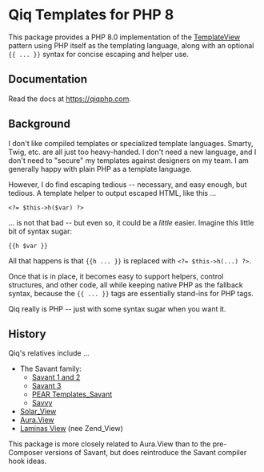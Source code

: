 # Qiq Templates for PHP 8

This package provides a PHP 8.0 implementation of the
[TemplateView](http://martinfowler.com/eaaCatalog/templateView.html)
pattern using PHP itself as the templating language, along with an optional
`{{ ... }}` syntax for concise escaping and helper use.

## Documentation

Read the docs at <https://qiqphp.com>.

## Background

I don't like compiled templates or specialized template languages. Smarty, Twig,
etc. are all just too heavy-handed. I don't need a new language, and I don't
need to "secure" my templates against designers on my team. I am generally
happy with plain PHP as a template language.

However, I do find escaping tedious -- necessary, and easy enough, but tedious.
A template helper to output escaped HTML, like this ...

```
<?= $this->h($var) ?>
```

... is not that bad -- but even so, it could be a *little* easier. Imagine this
little bit of syntax sugar:

```
{{h $var }}
```

All that happens is that `{{h ... }}` is replaced with `<?= $this->h(...) ?>`.

Once that is in place, it becomes easy to support helpers, control structures,
and other code, all while keeping native PHP as the fallback syntax, because
the `{{ ... }}` tags are essentially stand-ins for PHP tags.

Qiq really is PHP -- just with some syntax sugar when you want it.

## History

Qiq's relatives include ...

- The Savant family:
    - [Savant 1 and 2](https://github.com/pmjones/savant)
    - [Savant 3](https://github.com/saltybeagle/Savant3)
    - [PEAR Templates_Savant](https://github.com/pear2/Templates_Savant/)
    - [Savvy](https://github.com/saltybeagle/Savvy)
- [Solar_View](http://solarphp.com/manual/views)
- [Aura.View](http://auraphp.com/packages/2.x/View.html)
- [Laminas View](https://docs.laminas.dev/laminas-view/) (nee Zend_View)

This package is more closely related to Aura.View than to the pre-Composer
versions of Savant, but does reintroduce the Savant compiler hook ideas.
